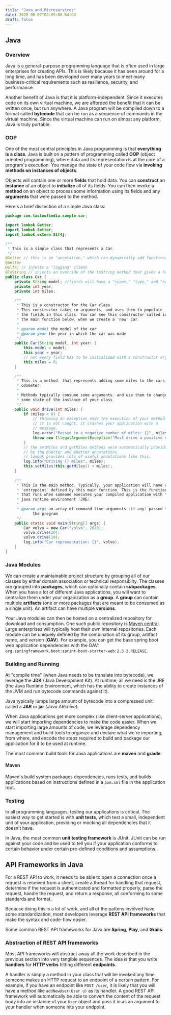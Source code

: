 ```yaml
---
title: "Java and Microservices"
date: 2020-08-07T02:09:08-04:00
draft: false
---
```


## Java
### Overview
Java is a general-purpose programming language that is often used in large enterprises for creating APIs. This is likely because it has been around for a long time, and has been developed over many years to meet many business-critical requirements such as resilience, security, and performance.

Another benefit of Java is that it is platform-independent. Since it executes code on its own virtual machine, we are afforded the benefit that it can be written once, but run anywhere. A Java program will be compiled down to a format called **bytecode** that can be run as a sequence of commands in the virtual machine. Since the virtual machine can run on almost any platform, Java is truly portable.

### OOP

One of the most central principles in Java programming is that **everything is a class**. Java is built on a pattern of programming called **OOP** (object oriented programming), where data and its representation is at the core of a program's execution. You manage the state of your code flow via **invoking methods on instances of objects**.

Objects will contain one or more **fields** that hold data. You can **construct** an **instance** of an object to **initialize** all of its fields. You can then invoke a **method** on an object to process some information using its fields and any **arguments** that were passed to the method.

Here's a brief dissection of a simple Java class:

```java
package com.tasteofindia.sample.car;

import lombok.Getter;
import lombok.Setter;
import lombok.extern.Slf4j;

/**
 * This is a simple class that represents a Car.
 */
@Getter // this is an "annotation," which can dynamically add functionality to your class at compile-time.
@Setter
@Slf4j // injects a "logging" client
@ToString // injects an override of the toString method that gives a human-readable representation of our Car class and its fields
public class Car {
    private String model; //fields will have a "scope," "type," and "name."
    private int year;
    private int miles;

    /**
     * This is a constructor for the Car class.
     * This constructor takes in arguments, and uses them to populate
     * the fields in this class. You can see this constructor called in
     * the main function below, when we create a "new" Car.
     * 
     * @param model the model of the car
     * @param year the year in which the car was made
     */
    public Car(String model, int year) {
        this.model = model;
        this.year = year;
        // not every field has to be initialized with a constructor argument
        this.miles = 0;
    }

    /**
     * This is a method, that represents adding some miles to the cars
     * odometer.
     * 
     * Methods typically consume some arguments, and use them to change 
     * some state of the instance of your class.
     */ 
    public void drive(int miles) {
        if (miles < 0) {
            // throwing an exception ends the execution of your method. If
            // it is not caught, it crashes your application with a
            // message.
            log.error("Passed in a negative number of miles: {}", miles);
            throw new IllegalArgumentException("Must drive a positive number of miles");
        }
        // the setMiles and getMiles methods were automatically provided
        // by the @Setter and @Getter annotations.
        // lombok provides lots of useful annotations like this.
        log.info("Driving {} miles", miles);
        this.setMiles(this.getMiles() + miles);
    }
    
    /**
     * This is the main method. Typically, your application will have one
     * "entrypoint" defined by this main function. This is the function 
     * that runs when someone executes your compiled application with the
     * java runtime environment (JRE).
     * 
     * @param args an array of command line arguments (if any) passed to
            the program
     */
    public static void main(String[] args) {
        Car volvo = new Car("volvo", 2020);
        volvo.drive(20);
        volvo.drive(10);
        log.info("Car representation: {}", volvo);
    }
}
```


### Java Modules
We can create a maintainable project structure by grouping all of our classes by either domain association or technical responsiblity. The classes are grouped into **packages**, which can optionally contain **subpackages**. When you have a lot of different Java applications, you will want to centralize them under your organization as a **group**. A **group** can contain multiple **artifacts** (one or more packages that are meant to be consumed as a single unit). An artifact can have multiple **versions**.

Your Java modules can then be hosted on a centralized repository for download and consumption. One such public repository is [Maven central](https://mvnrepository.com). Large enterprises will typically host their own internal repositories. Each module can be uniquely defined by the combination of its group, artifact name, and version (**GAV**). For example, you can get the base spring boot web application dependencies with the GAV: `org.springframework.boot:sprint-boot-starter-web:2.3.2.RELEASE`.

### Building and Running
At "compile time" (when Java needs to be translate into bytecode), we leverage the **JDK** (Java Development Kit). At runtime, all we need is the JRE (the Java Runtime Environment, which has the ability to create instances of the JVM and run bytecode commands against it).

Java typically lumps large amount of bytecode into a compressed unit called a **JAR** or **jar** *(Java ARchive)*.

When Java applications get more complex (like client-server applications), we will start importing dependencies to make the code easier. When we start importing large amounts of code, we leverage dependency management and build tools to organize and declare what we're importing, from where, and encode the steps required to build and package our application for it to be used at runtime.

The most common build tools for Java applications are **maven** and **gradle**.


#### Maven
Maven's build system packages dependencies, runs tests, and builds applications based on instructions defined in a `pom.xml` file in the application root.

### Testing
In all programming languages, testing our applications is critical. The easiest way to get started is with **unit tests**, which test a small, independent unit of your application, providing or mocking all dependencies that it doesn't have.

In Java, the most common **unit testing framework** is JUnit. JUnit can be run against your code and be used to tell you if your application conforms to certain behavior under certain pre-defined conditions and assumptions.

## API Frameworks in Java
For a REST API to work, it needs to be able to open a connection once a request is received from a client, create a thread for handling that request, determine if the request is authenticated and formatted properly, parse the request, handle the request, and return a response, all conforming to some standards and format.

Because doing this is a lot of work, and all of the pattens involved have some standardization, most developers leverage **REST API frameworks** that make the syntax and code-flow easier.

Some common REST API frameworks for Java are **Spring**, **Play**, and **Grails**.

### Abstraction of REST API frameworks
Most API frameworks will abstract away all the work described in the previous section into very tangible sequences. The idea is that you write **handlers** for **HTTP verbs** hitting different **endpoints**.

A handler is simply a method in your class that will be invoked any time someone makes an HTTP request to an endpoint of a certain pattern. For example, if you have an endpoint like `POST /user`, it is likely that you will have a method like `addNewUser(User u)` as its handler. A good REST API framework will automatically be able to convert the content of the request body into an instance of your `User` object and pass it in as an argument to your handler when someone hits your endpoint.
